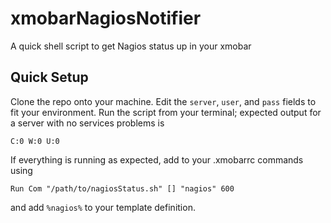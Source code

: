 # xmobarNagiosNotifier
A quick shell script to get Nagios status up in your xmobar

## Quick Setup
Clone the repo onto your machine. Edit the `server`, `user`, and `pass` fields 
to fit your environment. Run the script from your terminal; expected output for 
a server with no services problems is

`C:0 W:0 U:0`

If everything is running as expected, add to your .xmobarrc commands using

`Run Com "/path/to/nagiosStatus.sh" [] "nagios" 600`

and add `%nagios%` to your template definition.
